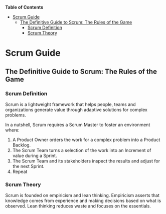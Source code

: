 <!-- START doctoc generated TOC please keep comment here to allow auto update -->
<!-- DON'T EDIT THIS SECTION, INSTEAD RE-RUN doctoc TO UPDATE -->
**Table of Contents**

- [Scrum Guide](#scrum-guide)
  - [The Definitive Guide to Scrum: The Rules of the Game](#the-definitive-guide-to-scrum-the-rules-of-the-game)
    - [Scrum Definition](#scrum-definition)
    - [Scrum Theory](#scrum-theory)

<!-- END doctoc generated TOC please keep comment here to allow auto update -->

# Scrum Guide
## The Definitive Guide to Scrum: The Rules of the Game

### Scrum Definition

Scrum is a lightweight framework that helps people, teams and organizations generate value through adaptive solutions for complex problems.

In a nutshell, Scrum requires a Scrum Master to foster an environment where:
1. A Product Owner orders the work for a complex problem into a Product Backlog.
2. The Scrum Team turns a selection of the work into an Increment of value during a Sprint.
3. The Scrum Team and its stakeholders inspect the results and adjust for the next Sprint.
4. Repeat

### Scrum Theory

Scrum is founded on empiricism and lean thinking. Empiricism asserts that knowledge comes from experience and making decisions based on what is observed. Lean thinking reduces waste and focuses on the essentials.
